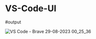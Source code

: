 # VS-Code-UI

#output

![VS Code - Brave 29-08-2023 00_25_36](https://github.com/Shivanshu-samadhiya/VS-Code-UI/assets/139112796/5f2cf0cb-807d-4002-8a76-5b52667418b8)

